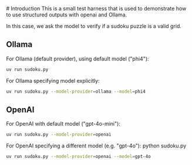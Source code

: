 # Introduction
This is a small test harness that is used to demonstrate how to use structured outputs with openai and Ollama.

In this case, we ask the model to verify if a sudoku puzzle is a valid grid.

## Ollama
For Ollama (default provider), using default model ("phi4"):

```bash
uv run sudoku.py
```

For Ollama specifying model explicitly:

```bash
uv run sudoku.py --model-provider=ollama --model=phi4
```

## OpenAI
For OpenAI with default model ("gpt-4o-mini"):

```bash
uv run sudoku.py --model-provider=openai
```

For OpenAI specifying a different model (e.g. "gpt-4o"):
python sudoku.py 

```bash
uv run sudoku.py --model-provider=openai --model=gpt-4o
```